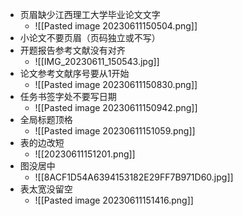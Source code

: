 - 页眉缺少江西理工大学毕业论文文字
	- ![[Pasted image 20230611150504.png]]
- 小论文不要页眉（页码独立或不写）
- 开题报告参考文献没有对齐
	- ![[IMG_20230611_150543.jpg]]
- 论文参考文献序号要从1开始
	- ![[Pasted image 20230611150830.png]]
- 任务书签字处不要写日期
	- ![[Pasted image 20230611150942.png]]
- 全局标题顶格
	- ![[Pasted image 20230611151059.png]]
- 表的边改短
	- ![[20230611151201.png]]
- 图没居中
	- ![[8ACF1D54A6394153182E29FF7B971D60.jpg]]
- 表太宽没留空
	- ![[Pasted image 20230611151416.png]]
